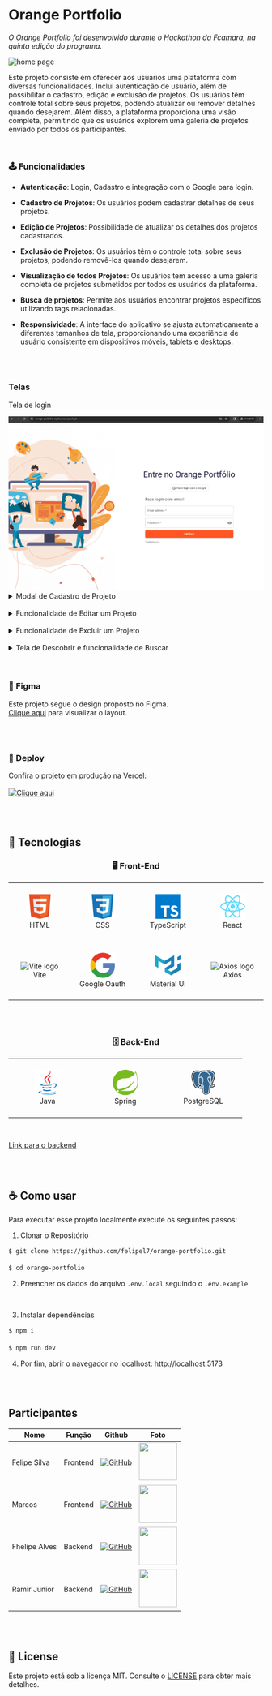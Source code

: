 # Orange Portfolio

_O Orange Portfolio foi desenvolvido durante o Hackathon da Fcamara, na quinta edição do programa._

<img src="https://ucarecdn.com/ec26af5e-5e38-4c93-917e-6aeb83ef911a/orange.png" alt="home page"/>

Este projeto consiste em oferecer aos usuários uma plataforma com diversas funcionalidades. Inclui autenticação de usuário, além de possibilitar o cadastro, edição e exclusão de projetos. Os usuários têm controle total sobre seus projetos, podendo atualizar ou remover detalhes quando desejarem. Além disso, a plataforma proporciona uma visão completa, permitindo que os usuários explorem uma galeria de projetos enviado por todos os participantes.

<br />

### 🕹️ Funcionalidades

- **Autenticação**: Login, Cadastro e integração com o Google para login.

- **Cadastro de Projetos**: Os usuários podem cadastrar detalhes de seus projetos.

- **Edição de Projetos**: Possibilidade de atualizar os detalhes dos projetos cadastrados.

- **Exclusão de Projetos**: Os usuários têm o controle total sobre seus projetos, podendo removê-los quando desejarem.

- **Visualização de todos Projetos**: Os usuários tem acesso a uma galeria completa de projetos submetidos por todos os usuários da plataforma.

- **Busca de projetos**: Permite aos usuários encontrar projetos específicos utilizando tags relacionadas.

- **Responsividade**: A interface do aplicativo se ajusta automaticamente a diferentes tamanhos de tela, proporcionando uma experiência de usuário consistente em dispositivos móveis, tablets e desktops.

<br />
<br />

### Telas

Tela de login

<img src="public/screens/login.gif"/>

<br />

<details>
  <summary>Modal de Cadastro de Projeto</summary>

  <img src="public/screens/cadastro.gif"/>
</details>

<br />

<details>
  <summary>Funcionalidade de Editar um Projeto</summary>

  <img src="public/screens/editar.gif"/>
</details>

<br />

<details>
  <summary>Funcionalidade de Excluir um Projeto</summary>

  <img src="public/screens/excluir.gif"/>
</details>

<br />

<details>
  <summary>Tela de Descobrir e funcionalidade de Buscar</summary>

  <img src="public/screens/buscar.gif"/>
</details>

<br />
<br />

### 🎨 Figma

Este projeto segue o design proposto no Figma. <br /> [Clique aqui](https://www.figma.com/file/utDx59m5Opz1lDSN1J4r9I/Desafio---Programa-de-Forma%C3%A7%C3%A3o-5.0?type=design&node-id=171-2351&mode=design) para visualizar o layout.

<br />
<br />

### 🚀 Deploy

Confira o projeto em produção na Vercel:
<br />
<br />
[![Clique aqui](https://vercel.com/button)](https://orange-portfolio-eight.vercel.app)

<br />
<br />

## 🧩 Tecnologias

<h3 align="center">🖥️ Front-End</h3>

<table align="center">
  <tbody>
    <tr>
      <td align="center" height="110" width="140">
        <img alt="HTML5 logo" src="https://raw.githubusercontent.com/devicons/devicon/master/icons/html5/html5-original.svg" title="HTML5" width="50" />
        <br>
        <span>HTML</span>
      </td>
      <td align="center" height="110" width="140">
        <img alt="CSS3 logo" src="https://raw.githubusercontent.com/devicons/devicon/master/icons/css3/css3-original.svg" title="CSS3" width="50" />
        <br>
        <span>CSS</span>
      </td>
       <td align="center" height="110" width="140">
        <img alt="TypeScript logo" src="https://raw.githubusercontent.com/devicons/devicon/master/icons/typescript/typescript-original.svg" title="TypeScript" width="50" />
        <br>
        <span>TypeScript</span>
      </td>
      <td align="center" height="110" width="140">
        <img alt="React logo" src="https://raw.githubusercontent.com/devicons/devicon/master/icons/react/react-original.svg" title="React" width="50" />
        <br>
        <span>React</span>
      </td>
    </tr>
    <tr>
      <td align="center" height="110" width="140">
        <img alt="Vite logo" src="https://seeklogo.com/images/V/vite-logo-BFD4283991-seeklogo.com.png" title="Vite" width="50" />
        <br>
        <span>Vite</span>
      </td>
      <td align="center" height="110" width="140">
        <img alt="Google Oauth" src="https://raw.githubusercontent.com/devicons/devicon/master/icons/google/google-original.svg" title="Google Oauth" width="50" />
        <br>
        <span>Google Oauth</span>
      </td>
      <td align="center" height="110" width="140">
        <img alt="Material UI" src="https://raw.githubusercontent.com/devicons/devicon/master/icons/materialui/materialui-original.svg" title="Material UI" width="50" />
        <br>
        <span>Material UI</span>
      </td>
      <td align="center" height="110" width="140">
        <img alt="Axios logo" src="https://avatars.githubusercontent.com/u/32372333?v=4&s=400" title="Axios" width="50" />
        <br>
        <span>Axios</span>
      </td>
    </tr>
  </tbody>
</table>

<br />
<br />

<h3 align="center">🗄️ Back-End</h3>

<table align="center">
  <tbody>
    <tr>
      <td align="center" height="110" width="140">
        <img alt="java logo" src="https://raw.githubusercontent.com/devicons/devicon/master/icons/java/java-original.svg" title="java" width="50" />
        <br>
        <span>Java</span>
      </td>
      <td align="center" height="110" width="140">
        <img alt="Spring logo" src="https://raw.githubusercontent.com/devicons/devicon/master/icons/spring/spring-original.svg" width="50" />
        <br>
        <span>Spring</span>
      </td>
      <td align="center" height="110" width="140">
        <img alt="PostgreSQL logo" src="https://raw.githubusercontent.com/devicons/devicon/master/icons/postgresql/postgresql-original.svg" title="PostgreSQL" width="50" />
        <br>
        <span>PostgreSQL</span>
      </td>
    </tr>
  </tbody>
</table>

<br />

[Link para o backend](https://github.com/RamirJunior/api-orange-juice)

<br />
<br />

## ☕ Como usar

Para executar esse projeto localmente execute os seguintes passos:

1. Clonar o Repositório

```bash
$ git clone https://github.com/felipel7/orange-portfolio.git

$ cd orange-portfolio
```

2. Preencher os dados do arquivo `.env.local` seguindo o `.env.example`

<br />

3. Instalar dependências

```bash
$ npm i

$ npm run dev
```

4. Por fim, abrir o navegador no localhost: http://localhost:5173

<br/>
<br/>

## Participantes

| Nome          | Função   | Github                                                                                                               | Foto                                                                                                                                       |
| ------------- | -------- | -------------------------------------------------------------------------------------------------------------------- | ------------------------------------------------------------------------------------------------------------------------------------------ |
| Felipe Silva  | Frontend | [![GitHub](https://img.shields.io/badge/-GitHub-black.svg?logo=github&style=flat)](https://github.com/felipel7)      | <img src="https://avatars.githubusercontent.com/u/14916843?s=400&u=f1a2b4919c60d51eba5b1a7736a467f88ff050ee&v=4" height="75" width="75" /> |
| Marcos        | Frontend | [![GitHub](https://img.shields.io/badge/-GitHub-black.svg?logo=github&style=flat)](https://github.com/marcosrsalles) | <img src="https://avatars.githubusercontent.com/u/64453305?v=4" height="75" width="75" />                                                  |
| Fhelipe Alves | Backend  | [![GitHub](https://img.shields.io/badge/-GitHub-black.svg?logo=github&style=flat)](https://github.com/fhelipe27)     | <img src="https://avatars.githubusercontent.com/u/68212163?v=4" height="75" width="75" />                                                  |
| Ramir Junior  | Backend  | [![GitHub](https://img.shields.io/badge/-GitHub-black.svg?logo=github&style=flat)](https://github.com/RamirJunior)   | <img src="https://avatars.githubusercontent.com/u/26365419?v=4" height="75" width="75" />                                                  |

<br/>
<br/>

## 📝 License

Este projeto está sob a licença MIT. Consulte o [LICENSE](LICENSE) para obter mais detalhes.
